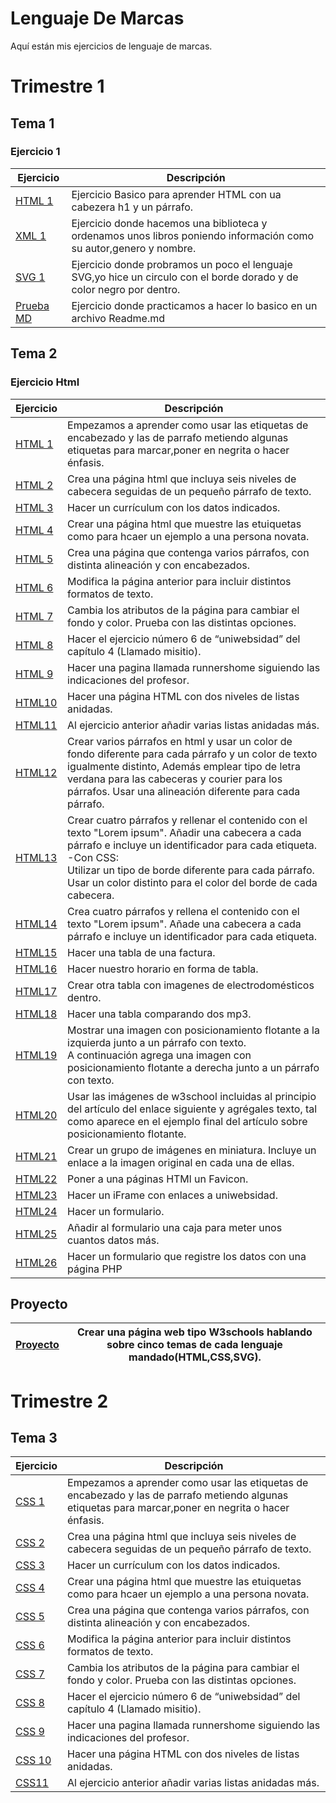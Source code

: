 # Lenguaje De Marcas
Aquí están mis ejercicios de lenguaje de marcas. 

# Trimestre 1

## Tema 1

### Ejercicio 1

**Ejercicio**|**Descripción**
---------|-----------
[HTML 1](/Trimestre-1/Tema-1/Ejercicio-1/html-1.html)|Ejercicio Basico para aprender HTML con ua cabezera h1 y un párrafo.
[XML 1](/Trimestre-1/Tema-1/Ejercicio-1/XML-1.xml)|Ejercicio donde hacemos una biblioteca y ordenamos unos libros poniendo información como su autor,genero y nombre.
[SVG 1](/Trimestre-1/Tema-1/Ejercicio-1/SVG-1.html)|Ejercicio donde probramos un poco el lenguaje SVG,yo hice un circulo con el borde dorado y de color negro por dentro.
[Prueba MD](https://github.com/AlvaroAMGX/Prueba/tree/main)|Ejercicio donde practicamos a hacer lo basico en un archivo Readme.md

## Tema 2

### Ejercicio Html

**Ejercicio**|**Descripción**
---------|------------
[HTML 1](/Trimestre-1/Tema_2/Ejercicio_Html/Html-2-1.html)|Empezamos a aprender como usar las etiquetas de encabezado y las de parrafo metiendo algunas etiquetas para marcar,poner en negrita o hacer énfasis.
[HTML 2](/Trimestre-1/Tema_2/Ejercicio_Html/Html-2-2.html)|Crea una página html que incluya seis niveles de cabecera seguidas de un pequeño párrafo de texto.
[HTML 3](/Trimestre-1/Tema_2/Ejercicio_Html/Html-2-3.html)|Hacer un currículum con los datos indicados.
[HTML 4](/Trimestre-1/Tema_2/Ejercicio_Html/Html-2-4.html)|Crear una página html que muestre las etuiquetas como para hcaer un ejemplo a una persona novata.
[HTML 5](/Trimestre-1/Tema_2/Ejercicio_Html/Html-2-5.html)|Crea una página que contenga varios párrafos, con distinta alineación y con encabezados.
[HTML 6](/Trimestre-1/Tema_2/Ejercicio_Html/Html-2-6.html)|Modifica la página anterior para incluir distintos formatos de texto.
[HTML 7](/Trimestre-1/Tema_2/Ejercicio_Html/Html-2-7.html)|Cambia los atributos de la página para cambiar el fondo y color. Prueba con las distintas opciones. 
[HTML 8](/Trimestre-1/Tema_2/Ejercicio_Html/Misitio/)|Hacer el ejercicio número 6 de “uniwebsidad” del capítulo 4 (Llamado misitio).
[HTML 9](/Trimestre-1/Tema_2/Ejercicio_Html/Ejercicio_9/)|Hacer una pagina llamada runnershome siguiendo las indicaciones del profesor.
[HTML10](/Trimestre-1/Tema_2/Ejercicio_Html/Html-2-10.html)|Hacer una página HTML con dos niveles de listas anidadas.
[HTML11](/Trimestre-1/Tema_2/Ejercicio_Html/Html-2-11.html)|Al ejercicio anterior añadir varias listas anidadas más.
[HTML12](/Trimestre-1/Tema_2/Ejercicio_Html/Html-2-12.html)|Crear varios párrafos en html y usar un color de fondo diferente para cada párrafo y un color de texto igualmente distinto, Además emplear tipo de letra verdana para las cabeceras y courier para los párrafos. Usar una alineación diferente para cada párrafo.
[HTML13](/Trimestre-1/Tema_2/Ejercicio_Html/Html-2-13.html)|Crear cuatro párrafos y rellenar el contenido con el texto "Lorem ipsum". Añadir una cabecera a cada párrafo e incluye un identificador para cada etiqueta.<br>-Con CSS:<br>Utilizar un tipo de borde diferente para cada párrafo.<br>Usar un color distinto para el color del borde de cada cabecera.
[HTML14](/Trimestre-1/Tema_2/Ejercicio_Html/Html-2-14.html)|Crea cuatro párrafos y rellena el contenido con el texto "Lorem ipsum". Añade una cabecera a cada párrafo e incluye un identificador para cada etiqueta.
[HTML15](/Trimestre-1/Tema_2/Ejercicio_Html/Html-2-15.html)|Hacer una tabla de una factura.
[HTML16](/Trimestre-1/Tema_2/Ejercicio_Html/Html-2-16.html)|Hacer nuestro horario en forma de tabla.
[HTML17](/Trimestre-1/Tema_2/Ejercicio_Html/Html-2-17.html)|Crear otra tabla con imagenes de electrodomésticos dentro.
[HTML18](/Trimestre-1/Tema_2/Ejercicio_Html/Html-2-18.html)|Hacer una tabla comparando dos mp3.
[HTML19](/Trimestre-1/Tema_2/Ejercicio_Html/Html-2-19.html)|Mostrar una imagen con posicionamiento flotante a la izquierda junto a un párrafo con texto.<br>A continuación agrega una imagen con posicionamiento flotante a derecha junto a un párrafo con texto.
[HTML20](/Trimestre-1/Tema_2/Ejercicio_Html/Html-2-20.html)|Usar las imágenes de w3school incluidas al principio del artículo del enlace siguiente y agrégales texto, tal como aparece en el ejemplo final del artículo sobre posicionamiento flotante.
[HTML21](/Trimestre-1/Tema_2/Ejercicio_Html/Html-2-21.html)|Crear un grupo de imágenes en miniatura. Incluye un enlace a la imagen original en cada una de ellas.
[HTML22](/Trimestre-1/Tema_2/Ejercicio_Html/Html-2-22/)|Poner a una páginas HTMl un Favicon.
[HTML23](/Trimestre-1/Tema_2/Ejercicio_Html/Html-2-23.html)|Hacer un iFrame con enlaces a uniwebsidad.
[HTML24](/Trimestre-1/Tema_2/Ejercicio_Html/Html-2-24.html)|Hacer un formulario.
[HTML25](/Trimestre-1/Tema_2/Ejercicio_Html/Html-2-25.html)|Añadir al formulario una caja para meter unos cuantos datos más.
[HTML26](/Trimestre-1/Tema_2/Ejercicio_Html/Ejercicio_26/)|Hacer un formulario que registre los datos con una página PHP

## Proyecto

[Proyecto](https://web-4-you.w3spaces.com/)|Crear una página web tipo W3schools hablando sobre cinco temas de cada lenguaje mandado(HTML,CSS,SVG).
-------------------------------------------|------------------------------------------------------------------------------------------------------

# Trimestre 2

## Tema 3

**Ejercicio**|**Descripción**
---------|------------
[CSS 1](/Trimestre-1/Tema_2/Ejercicio_Html/Html-2-1.html)|Empezamos a aprender como usar las etiquetas de encabezado y las de parrafo metiendo algunas etiquetas para marcar,poner en negrita o hacer énfasis.
[CSS 2](/Trimestre-1/Tema_2/Ejercicio_Html/Html-2-2.html)|Crea una página html que incluya seis niveles de cabecera seguidas de un pequeño párrafo de texto.
[CSS 3](/Trimestre-1/Tema_2/Ejercicio_Html/Html-2-3.html)|Hacer un currículum con los datos indicados.
[CSS 4](/Trimestre-1/Tema_2/Ejercicio_Html/Html-2-4.html)|Crear una página html que muestre las etuiquetas como para hcaer un ejemplo a una persona novata.
[CSS 5](/Trimestre-1/Tema_2/Ejercicio_Html/Html-2-5.html)|Crea una página que contenga varios párrafos, con distinta alineación y con encabezados.
[CSS 6](/Trimestre-1/Tema_2/Ejercicio_Html/Html-2-6.html)|Modifica la página anterior para incluir distintos formatos de texto.
[CSS 7](/Trimestre-1/Tema_2/Ejercicio_Html/Html-2-7.html)|Cambia los atributos de la página para cambiar el fondo y color. Prueba con las distintas opciones. 
[CSS 8](/Trimestre-1/Tema_2/Ejercicio_Html/Misitio/)|Hacer el ejercicio número 6 de “uniwebsidad” del capítulo 4 (Llamado misitio).
[CSS 9](/Trimestre-1/Tema_2/Ejercicio_Html/Ejercicio_9/)|Hacer una pagina llamada runnershome siguiendo las indicaciones del profesor.
[CSS 10](/Trimestre-1/Tema_2/Ejercicio_Html/Html-2-10.html)|Hacer una página HTML con dos niveles de listas anidadas.
[CSS11](/Trimestre-1/Tema_2/Ejercicio_Html/Html-2-11.html)|Al ejercicio anterior añadir varias listas anidadas más.




